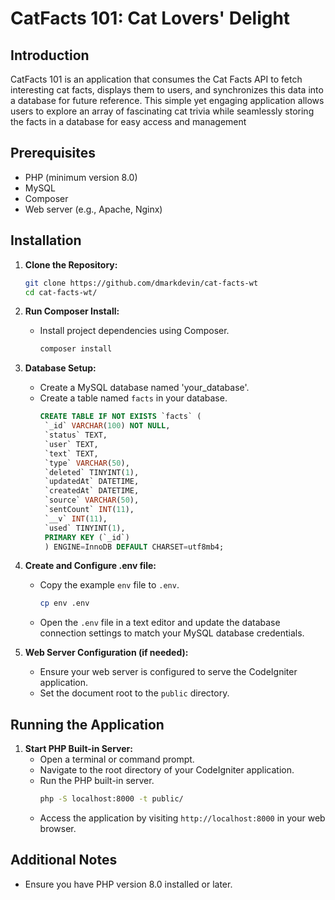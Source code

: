 # CatFacts 101: Cat Lovers' Delight

## Introduction
CatFacts 101 is an application that consumes the Cat Facts API to fetch interesting cat facts, displays them to users, and synchronizes this data into a database for future reference. This simple yet engaging application allows users to explore an array of fascinating cat trivia while seamlessly storing the facts in a database for easy access and management

## Prerequisites
- PHP (minimum version 8.0)
- MySQL
- Composer
- Web server (e.g., Apache, Nginx)

## Installation

1. **Clone the Repository:**
   ```bash
   git clone https://github.com/dmarkdevin/cat-facts-wt
   cd cat-facts-wt/
   ```

2. **Run Composer Install:**
   - Install project dependencies using Composer.
     ```bash
     composer install
     ```

3. **Database Setup:**
   - Create a MySQL database named 'your_database'.
   - Create a table named `facts` in your database.
     ```sql
     CREATE TABLE IF NOT EXISTS `facts` (
      `_id` VARCHAR(100) NOT NULL,
      `status` TEXT,
      `user` TEXT,
      `text` TEXT,
      `type` VARCHAR(50),
      `deleted` TINYINT(1),
      `updatedAt` DATETIME,
      `createdAt` DATETIME,
      `source` VARCHAR(50),
      `sentCount` INT(11),
      `__v` INT(11),
      `used` TINYINT(1),
      PRIMARY KEY (`_id`)
      ) ENGINE=InnoDB DEFAULT CHARSET=utf8mb4;
     ```

4. **Create and Configure .env file:**
   - Copy the example `env` file to `.env`.
     ```bash
     cp env .env
     ```
   - Open the `.env` file in a text editor and update the database connection settings to match your MySQL database credentials.

5. **Web Server Configuration (if needed):**
   - Ensure your web server is configured to serve the CodeIgniter application.
   - Set the document root to the `public` directory.

## Running the Application

1. **Start PHP Built-in Server:**
   - Open a terminal or command prompt.
   - Navigate to the root directory of your CodeIgniter application.
   - Run the PHP built-in server.
     ```bash
     php -S localhost:8000 -t public/
     ```
   - Access the application by visiting `http://localhost:8000` in your web browser.

## Additional Notes
- Ensure you have PHP version 8.0 installed or later.
